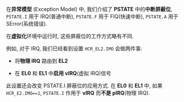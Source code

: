 
在**异常模型** (Exception Model) 中, 我们介绍了 **PSTATE** 中的**中断屏蔽位**, `PSTATE.I` 用于 IRQ(普通中断), `PSTATE.F` 用于 FIQ(快速中断), `PSTATE.A` 用于 SError(系统错误).

在**虚拟化**环境中运行时, 这些屏蔽位的工作方式略有不同.

例如, 对于 IRQ, 我们已经看到设置 `HCR_EL2.IMO` 会做两件事:

* 将**物理 IRQ** 路由到 **EL2**

* 在 **EL0** 和 **EL1** 中**启用 vIRQ**(虚拟 IRQ)信号

此设置还会改变 PSTATE.I 屏蔽位的应用方式. 在 **EL0** 和 **EL1** 中, 如果 `HCR_E2.IMO==1`, `PSTATE.I` 作用于 **vIRQ** 而**不是 pIRQ**(物理 IRQ).
